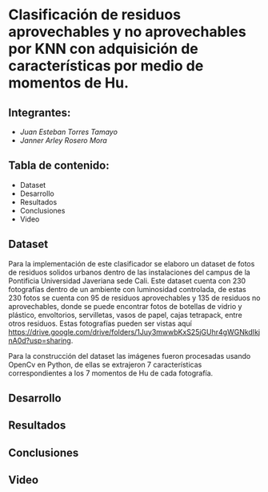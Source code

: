 # Clasificación de residuos aprovechables y no aprovechables por KNN con adquisición de características por medio de momentos de Hu.

## Integrantes:
  - *Juan Esteban Torres Tamayo*
  - *Janner Arley Rosero Mora*

## Tabla de contenido:
  - Dataset
  - Desarrollo
  - Resultados
  - Conclusiones
  - Video
 
## Dataset
Para la implementación de este clasificador se elaboro un dataset de fotos de residuos solidos urbanos dentro de las instalaciones del campus de la Pontificia Universidad Javeriana sede Cali. Este dataset cuenta con 230 fotografías dentro de un ambiente con luminosidad controlada, de estas 230 fotos se cuenta con 95 de residuos aprovechables y 135 de residuos no aprovechables, donde se puede encontrar fotos de botellas de vidrio y plástico, envoltorios, servilletas, vasos de papel, cajas tetrapack, entre otros residuos. Estas fotografías pueden ser vistas aquí https://drive.google.com/drive/folders/1Juy3mwwbKxS25jGUhr4gWGNkdIkjnA0d?usp=sharing.


Para la construcción del dataset las imágenes fueron procesadas usando OpenCv en Python, de ellas se extrajeron 7 características correspondientes a los 7 momentos de Hu de cada fotografía.

 
 
 ## Desarrollo
 
 
 ## Resultados
 
 
 ## Conclusiones
 
 ## Video
 

